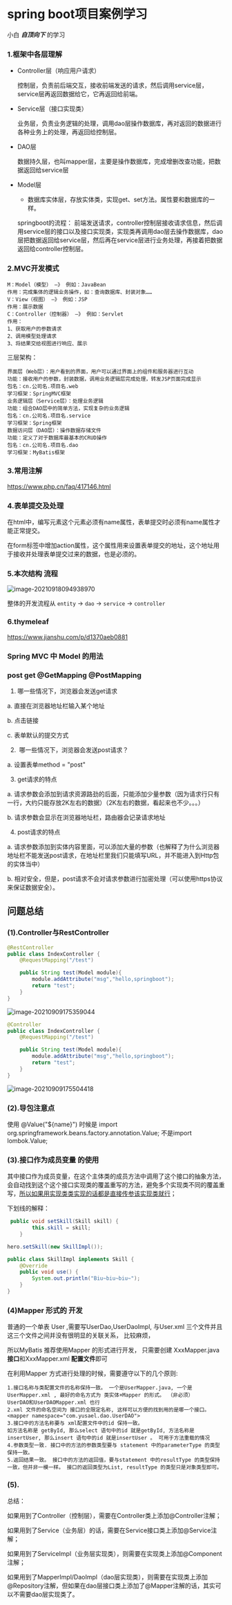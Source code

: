 # spring boot项目案例学习

小白 ***自顶向下*** 的学习

### 1.框架中各层理解

+ Controller层（响应用户请求）

  控制层，负责前后端交互，接收前端发送的请求，然后调用service层，service层再返回数据给它，它再返回给前端。

+ Service层（接口实现类）

  业务层，负责业务逻辑的处理，调用dao层操作数据库，再对返回的数据进行各种业务上的处理，再返回给控制层。

+ DAO层

  数据持久层，也叫mapper层，主要是操作数据库，完成增删改查功能，把数据返回给service层

+ Model层

  + 数据库实体层，存放实体类，实现get、set方法。属性要和数据库的一样。

  springboot的流程：
  前端发送请求，controller控制层接收请求信息，然后调用service层的接口以及接口实现类，实现类再调用dao层去操作数据库，dao层把数据返回给service层，然后再在service层进行业务处理，再接着把数据返回给controller控制层。

### 2.MVC开发模式

    M：Model（模型） —》 例如：JavaBean
    作用：完成集体的逻辑业务操作，如：查询数据库、封装对象……
    V：View（视图） —》 例如：JSP
    作用：展示数据
    C：Controller（控制器） —》 例如：Servlet
    作用：
    1、获取用户的参数请求
    2、调用模型处理请求
    3、将结果交给视图进行响应、展示

三层架构：

    界面层（Web层）：用户看到的界面，用户可以通过界面上的组件和服务器进行互动
    功能：接收用户的参数，封装数据，调用业务逻辑层完成处理，转发JSP页面完成显示
    包名：cn.公司名.项目名.web
    学习框架：SpringMVC框架
    业务逻辑层（Service层）：处理业务逻辑
    功能：组合DAO层中的简单方法，实现复杂的业务逻辑
    包名：cn.公司名.项目名.service
    学习框架：Spring框架
    数据访问层（DAO层）：操作数据存储文件
    功能：定义了对于数据库最基本的CRUD操作
    包名：cn.公司名.项目名.dao
    学习框架：MyBatis框架



### 3.常用注解

https://www.php.cn/faq/417146.html

### 4.表单提交及处理

在html中，编写元素这个元素必须有name属性，表单提交时必须有name属性才能正常提交。

在form标签中增加action属性，这个属性用来设置表单提交的地址，这个地址用于接收并处理表单提交过来的数据，也是必须的。



### 5.本次结构 流程

![image-20210918094938970](C:\Users\DONG\AppData\Roaming\Typora\typora-user-images\image-20210918094938970.png)

整体的开发流程从 `entity` -> `dao` -> `service` -> `controller`



### 6.thymeleaf

https://www.jianshu.com/p/d1370aeb0881

### Spring MVC 中 Model 的用法

### post get @GetMapping @PostMapping

1. 哪一些情况下，浏览器会发送get请求

 a. 直接在浏览器地址栏输入某个地址

 b. 点击链接

 c. 表单默认的提交方式

  

2. ​	哪一些情况下，浏览器会发送post请求？

 a. 设置表单method = "post"

  

3. get请求的特点

 a. 请求参数会添加到请求资源路劲的后面，只能添加少量参数（因为请求行只有一行，大约只能存放2K左右的数据）（2K左右的数据，看起来也不少。。。）

 b. 请求参数会显示在浏览器地址栏，路由器会记录请求地址

  

4. post请求的特点

 a. 请求参数添加到实体内容里面，可以添加大量的参数（也解释了为什么浏览器地址栏不能发送post请求，在地址栏里我们只能填写URL，并不能进入到Http包的实体当中）

 b. 相对安全，但是，post请求不会对请求参数进行加密处理（可以使用https协议来保证数据安全）。

## 问题总结

### (1).Controller与RestController

```java
@RestController
public class IndexController {
    @RequestMapping("/test")

    public String test(Model module){
        module.addAttribute("msg","hello,springboot");
        return "test";
    }
}
```

![image-20210909175359044](C:\Users\DONG\AppData\Roaming\Typora\typora-user-images\image-20210909175359044.png)

```java
@Controller
public class IndexController {
    @RequestMapping("/test")

    public String test(Model module){
        module.addAttribute("msg","hello,springboot");
        return "test";
    }
}
```

![image-20210909175504418](C:\Users\DONG\AppData\Roaming\Typora\typora-user-images\image-20210909175504418.png)

### (2).导包注意点

使用 @Value("${name}") 时候是
import org.springframework.beans.factory.annotation.Value;
不是import lombok.Value;

### (3).接口作为成员变量 的使用

其中接口作为成员变量，在这个主体类的成员方法中调用了这个接口的抽象方法，会自动找到这个这个接口实现类的覆盖重写的方法，避免多个实现类不同的覆盖重写，<u>所以如果用实现类类实现的话都是直接传参该实现类就行</u>；

下划线的解释：

```java
 public void setSkill(Skill skill) {
        this.skill = skill;
    }

hero.setSkill(new SkillImpl());

public class SkillImpl implements Skill {
    @Override
    public void use() {
        System.out.println("Biu~biu~biu~");
    }
}
```

### (4)Mapper 形式的 开发

 普通的一个单表 User ,需要写UserDao,UserDaoImpl, 与User.xml 三个文件并且这三个文件之间并没有很明显的关联关系， 比较麻烦，

所以MyBatis 推荐使用Mapper 的形式进行开发， 只需要创建 XxxMapper.java **接口**和XxxMapper.xml **配置文件**即可

在利用Mapper 方式进行处理的时候，需要遵守以下的几个原则:

    1.接口名称与类配置文件的名称保持一致。 一个是UserMapper.java, 一个是UserMapper.xml , 最好的命名方式为 类实体+Mapper 的形式。 （非必须）  
    UserDAO和UserDAOMapper.xml 也行
    2.xml 文件的命名空间为 接口的全限定名称, 这样可以方便的找到用的是哪一个接口。
    <mapper namespace="com.yusael.dao.UserDAO">
    3.接口中的方法名称要与 xml配置文件中的id 保持一致。
    如方法名称是 getById, 那么select 语句中的id 就是getById, 方法名称是insertUser, 那么insert 语句中的id 就是insertUser 。 可用于方法重载的情况
    4.参数类型一致. 接口中的方法的参数类型要与 statement 中的parameterType 的类型保持一致。
    5.返回结果一致。 接口中的方法的返回值，要与statement 中的resultType 的类型保持一致，但并非一模一样。 接口的返回类型为List, resultType 的类型只是对象类型即可。

### (5).

总结：

如果用到了Controller（控制层），需要在Controller类上添加@Controller注解；

如果用到了Service（业务层）的话，需要在Service接口类上添加@Service注解；

如果用到了ServiceImpl（业务层实现类），则需要在实现类上添加@Component注解；

如果用到了MapperImpl/DaoImpl（dao层实现类），则需要在实现类上添加@Repository注解，但如果在dao层接口类上添加了@Mapper注解的话，其实可以不需要dao层实现类了。
